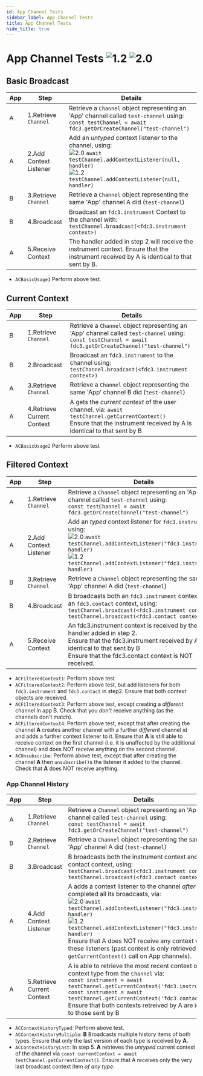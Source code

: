 ```yaml
---
id: App Channel Tests
sidebar_label: App Channel Tests
title: App Channel Tests
hide_title: true
---
```


# App Channel Tests  ![1.2](https://img.shields.io/badge/FDC3-1.2-green) ![2.0](https://img.shields.io/badge/FDC3-2.0-blue)

## Basic Broadcast

| App | Step               | Details                                                                    |
|-----|--------------------|----------------------------------------------------------------------------|
| A   | 1.Retrieve `Channel`    |Retrieve a `Channel` object representing an 'App' channel called `test-channel` using: <br/>`const testChannel = await fdc3.getOrCreateChannel("test-channel")` |
| A   | 2.Add Context Listener |Add an _untyped_ context listener to the channel, using: <br/> ![2.0](https://img.shields.io/badge/FDC3-2.0-blue) `await testChannel.addContextListener(null, handler)` <br/>![1.2](https://img.shields.io/badge/FDC3-1.2-green) `testChannel.addContextListener(null, handler)` |
| B   | 3.Retrieve `Channel`     | Retrieve a `Channel` object representing the same 'App' channel A did (`test-channel`)|
| B   | 4.Broadcast          | Broadcast an `fdc3.instrument` Context to the channel with: <br/>`testChannel.broadcast(<fdc3.instrument context>)`|
| A   | 5.Receive Context    | The handler added in step 2 will receive the instrument context. Ensure that the instrument received by A is identical to that sent by B.  |

- `ACBasicUsage1` Perform above test.

## Current Context

| App | Step               | Details                                                                    |
|-----|--------------------|----------------------------------------------------------------------------|
| B   | 1.Retrieve `Channel` |Retrieve a `Channel` object representing an 'App' channel called `test-channel` using: <br/>`const testChannel = await fdc3.getOrCreateChannel("test-channel")` |
| B   | 2.Broadcast          | Broadcast an `fdc3.instrument` to the channel using: <br/> `testChannel.broadcast(<fdc3.instrument context>)`|
| A   | 3.Retrieve `Channel`   |Retrieve a `Channel` object representing the same 'App' channel B did (`test-channel`)|
| A   | 4.Retrieve Current Context    | A gets the _current context_ of the user channel. via:  `await testChannel.getCurrentContext()` <br />Ensure that the instrument received by A is identical to that sent by B    |

-  `ACBasicUsage2` Perform above test

## Filtered Context

| App | Step               | Details                                                         |
|-----|--------------------|-----------------------------------------------------------------|
| A   | 1.Retrieve `Channel` |Retrieve a `Channel` object representing an 'App' channel called `test-channel` using: <br/>`const testChannel = await fdc3.getOrCreateChannel("test-channel")` |
| A   | 2.Add Context Listener |Add an _typed_ context listener for `fdc3.instrument`, using: <br/> ![2.0](https://img.shields.io/badge/FDC3-2.0-blue) `await testChannel.addContextListener("fdc3.instrument", handler)` <br/>![1.2](https://img.shields.io/badge/FDC3-1.2-green) `testChannel.addContextListener("fdc3.instrument", handler)`
| B   | 3.Retrieve `Channel`   |Retrieve a `Channel` object representing the same 'App' channel A did (`test-channel`)|
| B   | 4.Broadcast          | B broadcasts both an `fdc3.instrument` context and an `fdc3.contact` context, using: <br /> `testChannel.broadcast(<fdc3.instrument context>)` <br /> `testChannel.broadcast(<fdc3.contact context>)`|
| A   | 5.Receive Context    | An fdc3.instrument context is received by the handler added in step 2.<br />Ensure that the fdc3.instrument received by A is identical to that sent by B<br />Ensure that the fdc3.contact context is NOT received.                                                                   |

-  `ACFilteredContext1`: Perform above test 
-  `ACFilteredContext2`: Perform above test, but add listeners for both `fdc3.instrument` and `fdc3.contact` in step2.  Ensure that both context objects are received. 
-  `ACFilteredContext3`: Perform above test, except creating a _different_ channel in app B. Check that you _don't_ receive anything (as the channels don't match).
-  `ACFilteredContext4`: Perform above test, except that after creating the channel **A** creates another channel with a further _different_ channel id and adds a further context listener to it.  Ensure that **A** is still able to receive context on the first channel (i.e. it is unaffected by the additional channel) and does NOT receive anything on the second channel.
-  `ACUnsubscribe`: Perform above test, except that after creating the channel **A** then `unsubscribe()`s the listener it added to the channel. Check that **A** does NOT receive anything.

### App Channel History

| App | Step               | Details                                                 |
|-----|--------------------|---------------------------------------------------------|
| A   | 1.Retrieve `Channel` |Retrieve a `Channel` object representing an 'App' channel called `test-channel` using: <br/>`const testChannel = await fdc3.getOrCreateChannel("test-channel")` |
| B   | 2.Retrieve `Channel` |Retrieve a `Channel` object representing the same 'App' channel A did (`test-channel`)|
| B   | 3.Broadcast          |B broadcasts both the instrument context and a contact context, using: <br /> `testChannel.broadcast(<fdc3.instrument context>)` <br /> `testChannel.broadcast(<fdc3.contact context>)` |
| A   | 4.Add Context Listener| A adds a context listener to the channel *after* B has completed all its broadcasts, via: <br />![2.0](https://img.shields.io/badge/FDC3-2.0-blue) `await testChannel.addContextListener("fdc3.instrument", handler)` <br/>![1.2](https://img.shields.io/badge/FDC3-1.2-green) `testChannel.addContextListener("fdc3.instrument", handler)` <br /> Ensure that A does NOT receive any context via these listeners (past context is only retrieved via a `getCurrentContext()` call on App channels). |
| A   | 5.Retrieve Current Context    | A is able to retrieve the most recent context of each context type from the `Channel`  via: <br/>`const instrument = await testChannel.getCurrentContext('fdc3.instrument')`<br/>`const instrument = await testChannel.getCurrentContext('fdc3.contact')`<br />Ensure that both contexts retreived by A are identical to those sent by B|

- `ACContextHistoryTyped`: Perform above test.
- `ACContextHistoryMultiple`: **B** Broadcasts multiple history items of both types.  Ensure that only the last version of each type is received by **A**.
- `ACContextHistoryLast`: In step 5. **A** retrieves the _untyped_ current context of the channel via `const currentContext = await testChannel.getCurrentContext()`. Ensure that A receives only the very last broadcast context item _of any type_.
